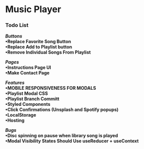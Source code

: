 # Music Player

### Todo List
***Buttons***  <br />
**•Replace Favorite Song Button**<br />
**•Replace Add to Playlist button**<br />
**•Remove Individual Songs From Playlist**<br />


***Pages***<br />
**•Instructions Page UI**<br />
**•Make Contact Page**<br />

***Features***<br />
**•MOBILE RESPONSIVENESS FOR MODALS**<br />
**•Playlist Modal CSS**<br />
**•Playlist Branch Committ**<br />
**•Styled Components**<br />
**•Click Confirmations (Unsplash and Spotify popups)**<br />
**•LocalStorage**<br />
**•Hosting**<br />

***Bugs***<br />
**•Disc spinning on pause when library song is played**<br />
**•Modal Visibility States Should Use useReducer + useContext**<br />
